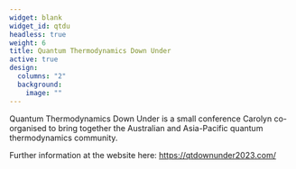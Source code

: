 ```yaml
---
widget: blank
widget_id: qtdu
headless: true
weight: 6
title: Quantum Thermodynamics Down Under
active: true
design:
  columns: "2"
  background:
    image: ""
---
```

Quantum Thermodynamics Down Under is a small conference Carolyn co-organised to bring together the Australian and Asia-Pacific quantum thermodynamics community.

Further information at the website here: [](www.qtdownunder.com)<https://qtdownunder2023.com/>